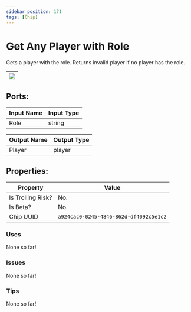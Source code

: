 ```yaml
---
sidebar_position: 171
tags: [Chip]
---
```


# Get Any Player with Role


Gets a player with the role. Returns invalid player if no player has the role.

| ![](https://images-ext-2.discordapp.net/external/MPmIaQzlEPmgGWlgi-WxBBXt0Bjv_zWPkg1y1f_sy3s/https/www.recroomcircuits.com/image/circuit/absolute-value?width=206&height=108) |
|-----|

## Ports:

| Input Name | Input Type |
|-----------|-----------|
| Role | string |

| Output Name | Output Type |
|-----------|-----------|
| Player | player |

## Properties:

| Property  | Value |
|-------------------|-----------|
| Is Trolling Risk? | No. |
| Is Beta? | No. |
| Chip UUID | `a924cac0-0245-4846-862d-df4092c5e1c2` |

### Uses
None so far!

### Issues
None so far!

### Tips
None so far!
